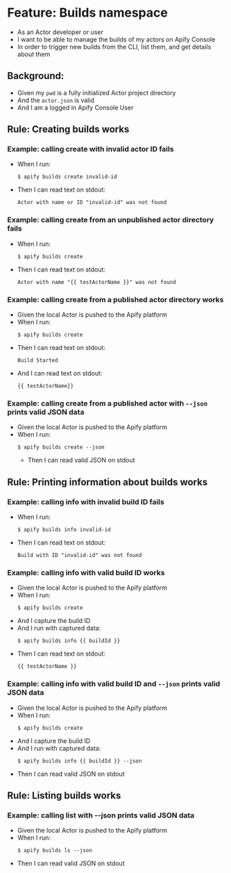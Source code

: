 # Feature: Builds namespace

- As an Actor developer or user
- I want to be able to manage the builds of my actors on Apify Console
- In order to trigger new builds from the CLI, list them, and get details about them

## Background:

- Given my `pwd` is a fully initialized Actor project directory
- And the `actor.json` is valid
- And I am a logged in Apify Console User

## Rule: Creating builds works

### Example: calling create with invalid actor ID fails

- When I run:
  ```
  $ apify builds create invalid-id
  ```
- Then I can read text on stdout:
  ```
  Actor with name or ID "invalid-id" was not found
  ```

### Example: calling create from an unpublished actor directory fails

- When I run:
  ```
  $ apify builds create
  ```
- Then I can read text on stdout:
  ```
  Actor with name "{{ testActorName }}" was not found
  ```

### Example: calling create from a published actor directory works

- Given the local Actor is pushed to the Apify platform
- When I run:
  ```
  $ apify builds create
  ```
- Then I can read text on stdout:
  ```
  Build Started
  ```
- And I can read text on stdout:
  ```
  {{ testActorName}}
  ```

### Example: calling create from a published actor with `--json` prints valid JSON data

- Given the local Actor is pushed to the Apify platform
- When I run:
  ```
  $ apify builds create --json
  ```
  - Then I can read valid JSON on stdout

## Rule: Printing information about builds works

### Example: calling info with invalid build ID fails

- When I run:
  ```
  $ apify builds info invalid-id
  ```
- Then I can read text on stdout:
  ```
  Build with ID "invalid-id" was not found
  ```

### Example: calling info with valid build ID works

- Given the local Actor is pushed to the Apify platform
- When I run:
  ```
  $ apify builds create
  ```
- And I capture the build ID
- And I run with captured data:
  ```
  $ apify builds info {{ buildId }}
  ```
- Then I can read text on stdout:
  ```
  {{ testActorName }}
  ```

### Example: calling info with valid build ID and `--json` prints valid JSON data

- Given the local Actor is pushed to the Apify platform
- When I run:
  ```
  $ apify builds create
  ```
- And I capture the build ID
- And I run with captured data:
  ```
  $ apify builds info {{ buildId }} --json
  ```
- Then I can read valid JSON on stdout

## Rule: Listing builds works

<!-- TODO table testing? -->

### Example: calling list with --json prints valid JSON data

- Given the local Actor is pushed to the Apify platform
- When I run:
  ```
  $ apify builds ls --json
  ```
- Then I can read valid JSON on stdout

<!-- TODO: We should test builds log, but that's gonna be annoying, so for now leave it as is -->
